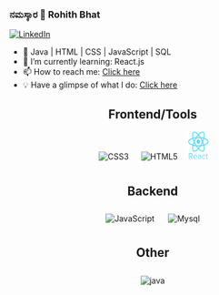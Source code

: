 ### ನಮಸ್ಕಾರ 🙏 Rohith Bhat
[![LinkedIn](https://img.shields.io/badge/linkedin-blue.svg?&style=for-the-badge&logo=linkedin&logoColor=white)](http://www.linkedin.com/in/rohith-bhat-1884021b4)&nbsp;
<p align="left">


</p>

 
 
- 🔭 Java | HTML | CSS | JavaScript | SQL 
- 🌱 I’m currently learning: React.js
- 📫 How to reach me: [Click here](http://www.linkedin.com/in/rohith-bhat-1884021b4)
- 💡 Have a glimpse of what I do: [Click here](https://auth.geeksforgeeks.org/user/rohithbhat198)


<div align="center">
 <h2> <b> Frontend/Tools </b> </h2>
 </div>
<div align="center">   

<img style="margin: 8px" src="https://profilinator.rishav.dev/skills-assets/css3-original-wordmark.svg" alt="CSS3" height="50" />  
<img style="margin: 10px" src="https://profilinator.rishav.dev/skills-assets/html5-original-wordmark.svg" alt="HTML5" height="50" />  
<a href="https://reactjs.org/" target="_blank" rel="noreferrer"> <img src="https://raw.githubusercontent.com/devicons/devicon/master/icons/react/react-original-wordmark.svg" alt="react" width="45" height="50"/> </a> </p>

   

</div></td><td valign="top" width="33%">

<div align="center">
 <h2> <b>Backend</b> </h2>
 </div>
<div align="center">  
<div align="center">  
<img style="margin: 10px" src="https://profilinator.rishav.dev/skills-assets/javascript-original.svg" alt="JavaScript" height="50" />    
 <img style="margin: 10px" src="https://itsilesia.com/wp-content/uploads/2018/11/mysql-logo.jpg" alt="Mysql" height="50" /> 

</div></td><td valign="top" width="33%">

<div align="center">
 <h2> <b> Other </b> </h2>
 </div>
<div align="center">    
<img style="margin: 10px" src="https://brandslogos.com/wp-content/uploads/images/large/java-logo-1.png" alt="java" height="50" />  
 

</div></td></tr></table>  

<br/>  



